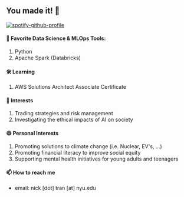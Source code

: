 ## You made it! 👋

[![spotify-github-profile](https://spotify-github-profile.vercel.app/api/view?uid=1295975240&cover_image=true&theme=novatorem&bar_color=9d01d5&bar_color_cover=false)](https://github.com/kittinan/spotify-github-profile)

#### 🔨 Favorite Data Science & MLOps Tools: 
1. Python
2. Apache Spark (Databricks)

#### 🛠 Learning
1. AWS Solutions Architect Associate Certificate

#### 🌱  Interests
1. Trading strategies and risk management
2. Investigating the ethical impacts of AI on society

#### 😄 Personal Interests
1. Promoting solutions to climate change (i.e. Nuclear, EV's, ...) 
2. Promoting financial literacy to improve social equity
3. Supporting mental health initiatives for young adults and teenagers

#### 📫 How to reach me
- email: nick [dot] tran [at] nyu.edu
<!--
**trannolis/trannolis** is a ✨ _special_ ✨ repository because its `README.md` (this file) appears on your GitHub profile.

Here are some ideas to get you started:

- 🔭 I’m currently working on ...
- 🌱 I’m currently learning ...
- 👯 I’m looking to collaborate on ...
- 🤔 I’m looking for help with ...
- 💬 Ask me about ...
- 📫 How to reach me: ...
- 😄 Pronouns: ...
- ⚡ Fun fact: ...
-->
